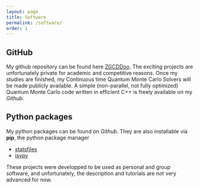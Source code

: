 ```yaml
---
layout: page
title: Software
permalink: /software/
order: 1
---
```


## GitHub

My github repository can be found here [ZGCDDoo](https://github.com/ZGCDDoo).
The exciting projects are unfortunately private for academic and competitive reasons. Once my studies are finished, my Continuous time Quantum Monte Carlo Solvers will be made publicly available. A simple (non-parallel, not fully optimized) Quantum Monte Carlo code written in efficient C++ is freely available on my *Github*.

## Python packages
My python packages can be found on *Github*. They are also installable via **pip**, the python package manager

 - [statsfiles](https://pypi.org/project/statsfiles/)
 - [isypy](https://pypi.org/project/isypy/)
 <!-- - [mea](https://pypi.org/project/mea/)  -->

 These projects were developped to be used as personal and group software, and unfortunately, the description and tutorials are not very advanced for now.